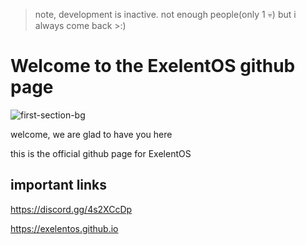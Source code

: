 > note, development is inactive. not enough people(only 1 💀)
> but i always come back >:)

# Welcome to the ExelentOS github page

![first-section-bg](https://user-images.githubusercontent.com/101670923/230499363-951f47f9-20d3-40d6-b477-a0a8839c08b8.png)

welcome, we are glad to have you here

this is the official github page for ExelentOS

## important links

https://discord.gg/4s2XCcDp

https://exelentos.github.io
